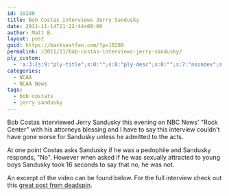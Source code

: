 ```yaml
---
id: 10280
title: Bob Costas interviews Jerry Sandusky
date: 2011-11-14T21:22:44+00:00
author: Matt B.
layout: post
guid: https://backseatfan.com/?p=10280
permalink: /2011/11/bob-costas-interviews-jerry-sandusky/
ply_custom:
  - 'a:3:{s:9:"ply-title";s:0:"";s:8:"ply-desc";s:0:"";s:7:"noindex";s:0:"";}'
categories:
  - NCAA
  - NCAA News
tags:
  - bob costats
  - jerry sandusky
---
```


<div class="entry">
  <p>
    Bob Costas interviewed Jerry Sandusky this evening on NBC News' "Rock Center" with his attorneys blessing and I have to say this interview couldn't have gone worse for Sandusky unless he admitted to the acts.
  </p>

  <p>
    At one point Costas asks Sandusky if he was a pedophile and Sandusky responds, "No". However when asked if he was sexually attracted to young boys Sandusky took 16 seconds to say that no, he was not.
  </p>

  <p>
    An excerpt of the video can be found below. For the full interview check out this <a href="https://deadspin.com/5859530/i-enjoy-young-people-sandusky-thinks-it-over-tells-bob-costas-hes-not-sexually-attracted-to-young-boys">great post from deadspin</a>.
  </p>

  <p>
  </p>
</div>
